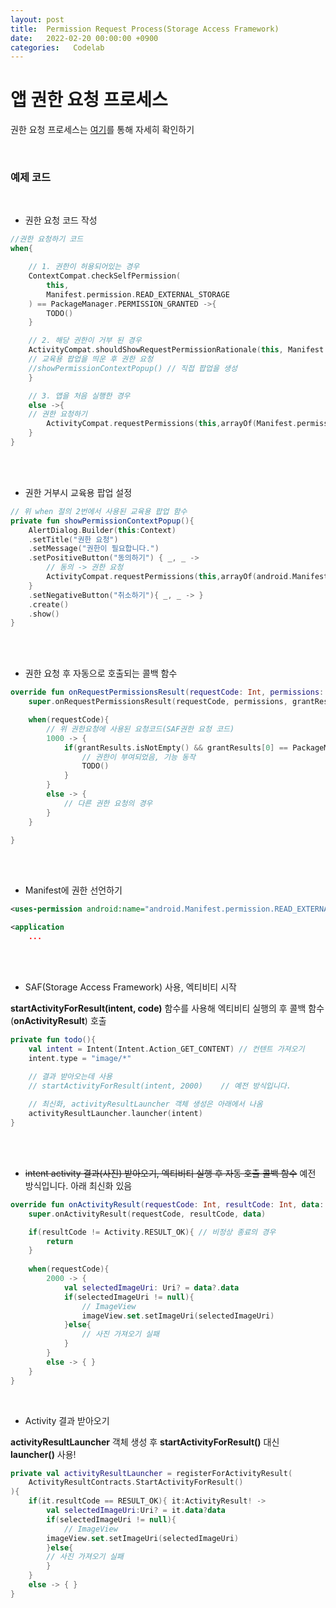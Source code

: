 ```yaml
---
layout: post
title:  Permission Request Process(Storage Access Framework)
date:   2022-02-20 00:00:00 +0900
categories:   Codelab
---
```


# 앱 권한 요청 프로세스



권한 요청 프로세스는 [여기]를 통해 자세히 확인하기

[여기]: https://developer.android.com/training/permissions/requesting?hl=ko

<br>

### 예제 코드

<br>

* 권한 요청 코드 작성

```kotlin
//권한 요청하기 코드
when{

    // 1. 권한이 허용되어있는 경우
    ContextCompat.checkSelfPermission(
        this,
        Manifest.permission.READ_EXTERNAL_STORAGE
    ) == PackageManager.PERMISSION_GRANTED ->{
        TODO()
    }

    // 2. 해당 권한이 거부 된 경우
    ActivityCompat.shouldShowRequestPermissionRationale(this, Manifest.permission.READ_EXTERNAL_STORAGE) ->{
    // 교육용 팝업을 띄운 후 권한 요청
    //showPermissionContextPopup() // 직접 팝업을 생성
    }

    // 3. 앱을 처음 실행한 경우
    else ->{
    // 권한 요청하기
        ActivityCompat.requestPermissions(this,arrayOf(Manifest.permission.READ_EXTERNAL_STORAGE),1000) // 1000 코드 기억
    }
}
```


<br><Br>


* 권한 거부시 교육용 팝업 설정


```kotlin
// 위 when 절의 2번에서 사용된 교육용 팝업 함수
private fun showPermissionContextPopup(){
    AlertDialog.Builder(this:Context)
    .setTitle("권한 요청")
    .setMessage("권한이 필요합니다.")
    .setPositiveButton("동의하기") { _, _ -> 
        // 동의 -> 권한 요청
        ActivityCompat.requestPermissions(this,arrayOf(android.Manifest.permission.READ_EXTERNAL_STORAGE), 1000)
    }
    .setNegativeButton("취소하기"){ _, _ -> }
    .create()
    .show()
}
```

<br><br>

* 권한 요청 후 자동으로 호출되는 콜백 함수

```kotlin
override fun onRequestPermissionsResult(requestCode: Int, permissions: Array<out String>, grantResults: IntArray){
    super.onRequestPermissionsResult(requestCode, permissions, grantResults)

    when(requestCode){
        // 위 권한요청에 사용된 요청코드(SAF권한 요청 코드)
        1000 -> {
            if(grantResults.isNotEmpty() && grantResults[0] == PackageManager.PERMISSION_GRANTED){
                // 권한이 부여되었음, 기능 동작
                TODO()
            }
        }
        else -> { 
            // 다른 권한 요청의 경우
        }
    }

}
```

<br><br>

* Manifest에 권한 선언하기

```xml
<uses-permission android:name="android.Manifest.permission.READ_EXTERNAL_STORAGE"/>

<application
    ...
```

<br><br>

* SAF(Storage Access Framework) 사용, 엑티비티 시작

__startActivityForResult(intent, code)__ 함수를 사용해 엑티비티 실행의 후 콜백 함수(__onActivityResult__) 호출

```kotlin
private fun todo(){
    val intent = Intent(Intent.Action_GET_CONTENT) // 컨텐트 가져오기
    intent.type = "image/*"

    // 결과 받아오는데 사용
    // startActivityForResult(intent, 2000)    // 예전 방식입니다. 
    
    // 최신화, activityResultLauncher 객체 생성은 아래에서 나옴
    activityResultLauncher.launcher(intent)
}
```

<br><br>

* ~~intent activity 결과(사진) 받아오기, 엑티비티 실행 후 자동 호출 콜백 함수~~ 예전 방식입니다. 아래 최신화 있음

```kotlin
override fun onActivityResult(requestCode: Int, resultCode: Int, data: Intent?){
    super.onActivityResult(requestCode, resultCode, data)

    if(resultCode != Activity.RESULT_OK){ // 비정상 종료의 경우
        return
    }
    
    when(requestCode){
        2000 -> {
            val selectedImageUri: Uri? = data?.data
            if(selectedImageUri != null){
                // ImageView
                imageView.set.setImageUri(selectedImageUri)
            }else{
                // 사진 가져오기 실패
            }
        }
        else -> { }
    }
}
```

<br>

* Activity 결과 받아오기

__activityResultLauncher__ 객체 생성 후 __startActivityForResult()__ 대신 __launcher()__ 사용!

```kotlin
private val activityResultLauncher = registerForActivityResult(
    ActivityResultContracts.StartActivityForResult()
){
    if(it.resultCode == RESULT_OK){ it:ActivityResult! ->
        val selectedImageUri:Uri? = it.data?data
        if(selectedImageUri != null){
            // ImageView
        imageView.set.setImageUri(selectedImageUri)
        }else{
        // 사진 가져오기 실패
        }
    }
    else -> { }
}
```